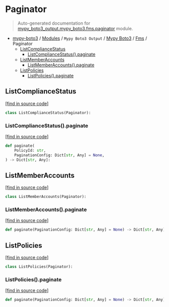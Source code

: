 # Paginator

> Auto-generated documentation for [mypy_boto3_output.mypy_boto3.fms.paginator](https://github.com/vemel/mypy_boto3/blob/master/mypy_boto3_output/mypy_boto3/fms/paginator.py) module.

- [mypy-boto3](../../../README.md#mypy_boto3) / [Modules](../../../MODULES.md#mypy-boto3-modules) / `Mypy Boto3 Output` / [Mypy Boto3](../index.md#mypy-boto3) / [Fms](index.md#fms) / Paginator
    - [ListComplianceStatus](#listcompliancestatus)
        - [ListComplianceStatus().paginate](#listcompliancestatuspaginate)
    - [ListMemberAccounts](#listmemberaccounts)
        - [ListMemberAccounts().paginate](#listmemberaccountspaginate)
    - [ListPolicies](#listpolicies)
        - [ListPolicies().paginate](#listpoliciespaginate)

## ListComplianceStatus

[[find in source code]](https://github.com/vemel/mypy_boto3/blob/master/mypy_boto3_output/mypy_boto3/fms/paginator.py#L9)

```python
class ListComplianceStatus(Paginator):
```

### ListComplianceStatus().paginate

[[find in source code]](https://github.com/vemel/mypy_boto3/blob/master/mypy_boto3_output/mypy_boto3/fms/paginator.py#L12)

```python
def paginate(
    PolicyId: str,
    PaginationConfig: Dict[str, Any] = None,
) -> Dict[str, Any]:
```

## ListMemberAccounts

[[find in source code]](https://github.com/vemel/mypy_boto3/blob/master/mypy_boto3_output/mypy_boto3/fms/paginator.py#L18)

```python
class ListMemberAccounts(Paginator):
```

### ListMemberAccounts().paginate

[[find in source code]](https://github.com/vemel/mypy_boto3/blob/master/mypy_boto3_output/mypy_boto3/fms/paginator.py#L21)

```python
def paginate(PaginationConfig: Dict[str, Any] = None) -> Dict[str, Any]:
```

## ListPolicies

[[find in source code]](https://github.com/vemel/mypy_boto3/blob/master/mypy_boto3_output/mypy_boto3/fms/paginator.py#L25)

```python
class ListPolicies(Paginator):
```

### ListPolicies().paginate

[[find in source code]](https://github.com/vemel/mypy_boto3/blob/master/mypy_boto3_output/mypy_boto3/fms/paginator.py#L28)

```python
def paginate(PaginationConfig: Dict[str, Any] = None) -> Dict[str, Any]:
```
